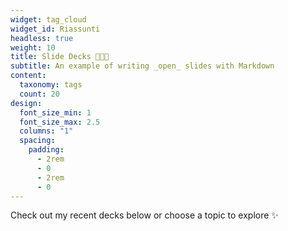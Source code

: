 ```yaml
---
widget: tag_cloud
widget_id: Riassunti
headless: true
weight: 10
title: Slide Decks 👩🏼‍🏫
subtitle: An example of writing _open_ slides with Markdown
content:
  taxonomy: tags
  count: 20
design:
  font_size_min: 1
  font_size_max: 2.5
  columns: "1"
  spacing:
    padding:
      - 2rem
      - 0
      - 2rem
      - 0
---
```


Check out my recent decks below or choose a topic to explore ✨
